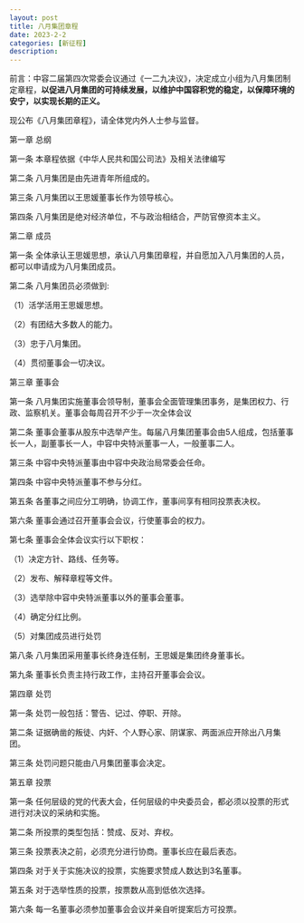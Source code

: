 ```yaml
---
layout: post
title: 八月集团章程
date: 2023-2-2
categories: [新征程]
description: 
---
```

前言：中容二届第四次常委会议通过《一二九决议》，决定成立小组为八月集团制定章程，**以促进八月集团的可持续发展，以维护中国容积党的稳定，以保障环境的安宁，以实现长期的正义。**

现公布《八月集团章程》，请全体党内外人士参与监督。

第一章 总纲

第一条 本章程依据《中华人民共和国公司法》及相关法律编写

第二条 八月集团是由先进青年所组成的。

第三条 八月集团以王思媛董事长作为领导核心。

第四条 八月集团是绝对经济单位，不与政治相结合，严防官僚资本主义。

第二章 成员

第一条 全体承认王思媛思想，承认八月集团章程，并自愿加入八月集团的人员，都可以申请成为八月集团成员。

第二条 八月集团员必须做到:

（1）活学活用王思媛思想。

（2）有团结大多数人的能力。

（3）忠于八月集团。

（4）贯彻董事会一切决议。

第三章 董事会

第一条 八月集团实施董事会领导制，董事会全面管理集团事务，是集团权力、行政、监察机关。董事会每周召开不少于一次全体会议

第二条 董事会董事从股东中选举产生。每届八月集团董事会由5人组成，包括董事长一人，副董事长一人，中容中央特派董事一人，一般董事二人。
 
第三条 中容中央特派董事由中容中央政治局常委会任命。
 
第四条 中容中央特派董事不参与分红。

第五条 各董事之间应分工明确，协调工作，董事间享有相同投票表决权。

第六条 董事会通过召开董事会会议，行使董事会的权力。

第七条 董事会全体会议实行以下职权：

（1）决定方针、路线、任务等。

（2）发布、解释章程等文件。

（3）选举除中容中央特派董事以外的董事会董事。

（4）确定分红比例。

（5）对集团成员进行处罚

第八条 八月集团采用董事长终身连任制，王思媛是集团终身董事长。
 
第九条 董事长负责主持行政工作，主持召开董事会会议。

第四章 处罚

第一条 处罚一般包括：警告、记过、停职、开除。

第二条 证据确凿的叛徒、内奸、个人野心家、阴谋家、两面派应开除出八月集团。

第三条 处罚问题只能由八月集团董事会决定。

第五章 投票

第一条 任何层级的党的代表大会，任何层级的中央委员会，都必须以投票的形式进行对决议的采纳和实施。

第二条 所投票的类型包括：赞成、反对、弃权。

第三条 投票表决之前，必须充分进行协商。董事长应在最后表态。

第四条 对于关于实施决议的投票，实施要求赞成人数达到3名董事。

第五条 对于选举性质的投票，按票数从高到低依次选择。

第六条 每一名董事必须参加董事会会议并亲自听提案后方可投票。

  
